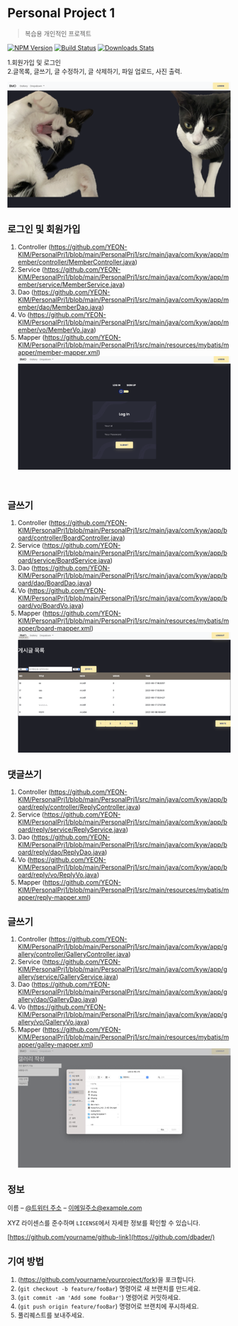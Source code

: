 # Personal Project 1
> 복습용 개인적인 프로젝트

[![NPM Version][npm-image]][npm-url]
[![Build Status][travis-image]][travis-url]
[![Downloads Stats][npm-downloads]][npm-url]

1.회원가입 및 로그인<br>
2.글목록, 글쓰기, 글 수정하기, 글 삭제하기, 파일 업로드, 사진 출력.

![](image/1.png)

## 로그인 및 회원가입
1. Controller (<https://github.com/YEON-KIM/PersonalPrj1/blob/main/PersonalPrj1/src/main/java/com/kyw/app/member/controller/MemberController.java>)
2. Service (<https://github.com/YEON-KIM/PersonalPrj1/blob/main/PersonalPrj1/src/main/java/com/kyw/app/member/service/MemberService.java>)
3. Dao (<https://github.com/YEON-KIM/PersonalPrj1/blob/main/PersonalPrj1/src/main/java/com/kyw/app/member/dao/MemberDao.java>)
4. Vo (<https://github.com/YEON-KIM/PersonalPrj1/blob/main/PersonalPrj1/src/main/java/com/kyw/app/member/vo/MemberVo.java>)
5. Mapper (<https://github.com/YEON-KIM/PersonalPrj1/blob/main/PersonalPrj1/src/main/resources/mybatis/mapper/member-mapper.xml>)
![](image/2.png)
<br>

## 글쓰기
1. Controller (<https://github.com/YEON-KIM/PersonalPrj1/blob/main/PersonalPrj1/src/main/java/com/kyw/app/board/controller/BoardController.java>)
2. Service (<https://github.com/YEON-KIM/PersonalPrj1/blob/main/PersonalPrj1/src/main/java/com/kyw/app/board/service/BoardService.java>)
3. Dao (<https://github.com/YEON-KIM/PersonalPrj1/blob/main/PersonalPrj1/src/main/java/com/kyw/app/board/dao/BoardDao.java>)
4. Vo (<https://github.com/YEON-KIM/PersonalPrj1/blob/main/PersonalPrj1/src/main/java/com/kyw/app/board/vo/BoardVo.java>)
5. Mapper (<https://github.com/YEON-KIM/PersonalPrj1/blob/main/PersonalPrj1/src/main/resources/mybatis/mapper/board-mapper.xml>)
![](image/6.png)

## 댓글쓰기
1. Controller (<https://github.com/YEON-KIM/PersonalPrj1/blob/main/PersonalPrj1/src/main/java/com/kyw/app/board/reply/controller/ReplyController.java>)
2. Service (<https://github.com/YEON-KIM/PersonalPrj1/blob/main/PersonalPrj1/src/main/java/com/kyw/app/board/reply/service/ReplyService.java>)
3. Dao (<https://github.com/YEON-KIM/PersonalPrj1/blob/main/PersonalPrj1/src/main/java/com/kyw/app/board/reply/dao/ReplyDao.java>)
4. Vo (<https://github.com/YEON-KIM/PersonalPrj1/blob/main/PersonalPrj1/src/main/java/com/kyw/app/board/reply/vo/ReplyVo.java>)
5. Mapper (<https://github.com/YEON-KIM/PersonalPrj1/blob/main/PersonalPrj1/src/main/resources/mybatis/mapper/reply-mapper.xml>)


## 글쓰기
1. Controller (<https://github.com/YEON-KIM/PersonalPrj1/blob/main/PersonalPrj1/src/main/java/com/kyw/app/gallery/controller/GalleryController.java>)
2. Service (<https://github.com/YEON-KIM/PersonalPrj1/blob/main/PersonalPrj1/src/main/java/com/kyw/app/gallery/service/GalleryService.java>)
3. Dao (<https://github.com/YEON-KIM/PersonalPrj1/blob/main/PersonalPrj1/src/main/java/com/kyw/app/gallery/dao/GalleryDao.java>)
4. Vo (<https://github.com/YEON-KIM/PersonalPrj1/blob/main/PersonalPrj1/src/main/java/com/kyw/app/gallery/vo/GalleryVo.java>)
5. Mapper (<https://github.com/YEON-KIM/PersonalPrj1/blob/main/PersonalPrj1/src/main/resources/mybatis/mapper/galley-mapper.xml>)
![](image/10.png)

## 정보

이름 – [@트위터 주소](https://twitter.com/dbader_org) – 이메일주소@example.com

XYZ 라이센스를 준수하며 ``LICENSE``에서 자세한 정보를 확인할 수 있습니다.

[https://github.com/yourname/github-link](https://github.com/dbader/)

## 기여 방법

1. (<https://github.com/yourname/yourproject/fork>)을 포크합니다.
2. (`git checkout -b feature/fooBar`) 명령어로 새 브랜치를 만드세요.
3. (`git commit -am 'Add some fooBar'`) 명령어로 커밋하세요.
4. (`git push origin feature/fooBar`) 명령어로 브랜치에 푸시하세요. 
5. 풀리퀘스트를 보내주세요.

<!-- Markdown link & img dfn's -->
[npm-image]: https://img.shields.io/npm/v/datadog-metrics.svg?style=flat-square
[npm-url]: https://npmjs.org/package/datadog-metrics
[npm-downloads]: https://img.shields.io/npm/dm/datadog-metrics.svg?style=flat-square
[travis-image]: https://img.shields.io/travis/dbader/node-datadog-metrics/master.svg?style=flat-square
[travis-url]: https://travis-ci.org/dbader/node-datadog-metrics
[wiki]: https://github.com/yourname/yourproject/wiki
